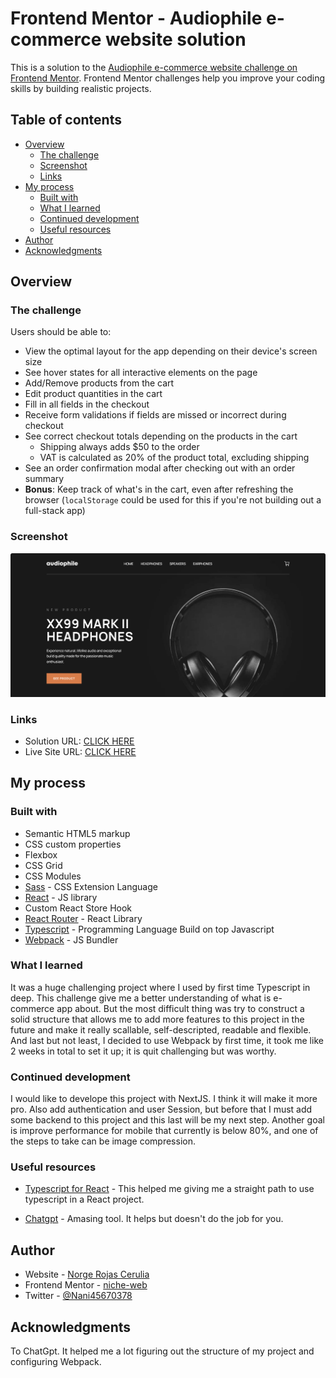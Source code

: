 # Frontend Mentor - Audiophile e-commerce website solution

This is a solution to the [Audiophile e-commerce website challenge on Frontend Mentor](https://www.frontendmentor.io/challenges/audiophile-ecommerce-website-C8cuSd_wx). Frontend Mentor challenges help you improve your coding skills by building realistic projects.

## Table of contents

- [Overview](#overview)
  - [The challenge](#the-challenge)
  - [Screenshot](#screenshot)
  - [Links](#links)
- [My process](#my-process)
  - [Built with](#built-with)
  - [What I learned](#what-i-learned)
  - [Continued development](#continued-development)
  - [Useful resources](#useful-resources)
- [Author](#author)
- [Acknowledgments](#acknowledgments)

## Overview

### The challenge

Users should be able to:

- View the optimal layout for the app depending on their device's screen size
- See hover states for all interactive elements on the page
- Add/Remove products from the cart
- Edit product quantities in the cart
- Fill in all fields in the checkout
- Receive form validations if fields are missed or incorrect during checkout
- See correct checkout totals depending on the products in the cart
  - Shipping always adds $50 to the order
  - VAT is calculated as 20% of the product total, excluding shipping
- See an order confirmation modal after checking out with an order summary
- **Bonus**: Keep track of what's in the cart, even after refreshing the browser (`localStorage` could be used for this if you're not building out a full-stack app)

### Screenshot

![](./screenshot.png)

### Links

- Solution URL: [CLICK HERE](https://github.com/nicheweb-frontend-challenges/audiophile)
- Live Site URL: [CLICK HERE](https://master--frontend-audiophile.netlify.app/)

## My process

### Built with

- Semantic HTML5 markup
- CSS custom properties
- Flexbox
- CSS Grid
- CSS Modules
- [Sass](https://sass-lang.com/) - CSS Extension Language
- [React](https://reactjs.org/) - JS library
- Custom React Store Hook
- [React Router](https://reactrouter.com/) - React Library
- [Typescript](https://www.typescriptlang.org/) - Programming Language Build on top Javascript
- [Webpack](https://webpack.js.org/) - JS Bundler

### What I learned

It was a huge challenging project where I used by first time Typescript in deep. This challenge give me a better understanding of what is e-commerce app about. But the most difficult thing was try to construct a solid structure that allows me to add more features to this project in the future and make it really scallable, self-descripted, readable and flexible. And last but not least, I decided to use Webpack by first time, it took me like 2 weeks in total to set it up; it is quit challenging but was worthy.

### Continued development

I would like to develope this project with NextJS. I think it will make it more pro. Also add authentication and user Session, but before that I must add some backend to this project and this last will be my next step. Another goal is improve performance for mobile that currently is below 80%, and one of the steps to take can be image compression.

### Useful resources

- [Typescript for React](https://www.typescriptlang.org/docs/handbook/react.html) - This helped me giving me a straight path to use typescript in a React project.

- [Chatgpt](https://chatgpt.com/) - Amasing tool. It helps but doesn't do the job for you.

## Author

- Website - [Norge Rojas Cerulia](https://clever-cendol-c0a1da.netlify.app/)
- Frontend Mentor - [niche-web](https://www.frontendmentor.io/profile/niche-web)
- Twitter - [@Nani45670378](https://x.com/Nani45670378)

## Acknowledgments

To ChatGpt. It helped me a lot figuring out the structure of my project and configuring Webpack.
